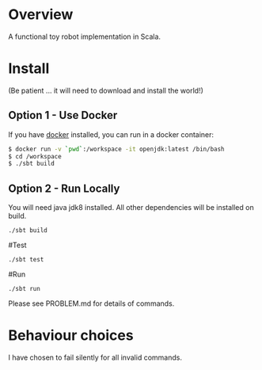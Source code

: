 # Overview

A functional toy robot implementation in Scala.


# Install

(Be patient ... it will need to download and install the world!)

## Option 1 - Use Docker

If you have [docker](https://docs.docker.com/engine/installation/) installed, you can run in a docker container:

``` bash
$ docker run -v `pwd`:/workspace -it openjdk:latest /bin/bash
$ cd /workspace
$ ./sbt build         
```



## Option 2 - Run Locally

You will need java jdk8 installed.  All other dependencies will be installed on build.

`./sbt build`


#Test

`./sbt test`


#Run

`./sbt run`

Please see PROBLEM.md for details of commands.  

# Behaviour choices

I have chosen to fail silently for all invalid commands.




